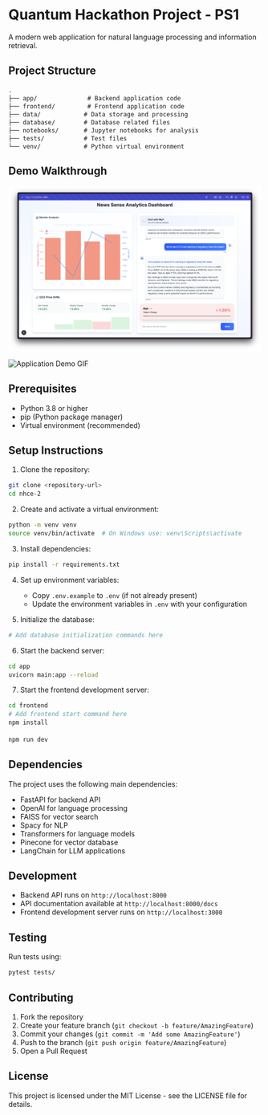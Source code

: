 # Quantum Hackathon Project - PS1

A modern web application for natural language processing and information retrieval.

## Project Structure

```
.
├── app/              # Backend application code
├── frontend/         # Frontend application code
├── data/            # Data storage and processing
├── database/        # Database related files
├── notebooks/       # Jupyter notebooks for analysis
├── tests/           # Test files
└── venv/            # Python virtual environment
```

## Demo Walkthrough

[![Application Demo Video](docs/images/dashboard2.png)](docs/videos/demo-video.mp4)

![Application Demo GIF](docs/images/demo-video.gif)

## Prerequisites

- Python 3.8 or higher
- pip (Python package manager)
- Virtual environment (recommended)

## Setup Instructions

1. Clone the repository:

```bash
git clone <repository-url>
cd nhce-2
```

2. Create and activate a virtual environment:

```bash
python -m venv venv
source venv/bin/activate  # On Windows use: venv\Scripts\activate
```

3. Install dependencies:

```bash
pip install -r requirements.txt
```

4. Set up environment variables:

   - Copy `.env.example` to `.env` (if not already present)
   - Update the environment variables in `.env` with your configuration

5. Initialize the database:

```bash
# Add database initialization commands here
```

6. Start the backend server:

```bash
cd app
uvicorn main:app --reload
```

7. Start the frontend development server:

```bash
cd frontend
# Add frontend start command here
npm install

npm run dev
```

## Dependencies

The project uses the following main dependencies:

- FastAPI for backend API
- OpenAI for language processing
- FAISS for vector search
- Spacy for NLP
- Transformers for language models
- Pinecone for vector database
- LangChain for LLM applications

## Development

- Backend API runs on `http://localhost:8000`
- API documentation available at `http://localhost:8000/docs`
- Frontend development server runs on `http://localhost:3000`

## Testing

Run tests using:

```bash
pytest tests/
```

## Contributing

1. Fork the repository
2. Create your feature branch (`git checkout -b feature/AmazingFeature`)
3. Commit your changes (`git commit -m 'Add some AmazingFeature'`)
4. Push to the branch (`git push origin feature/AmazingFeature`)
5. Open a Pull Request

## License

This project is licensed under the MIT License - see the LICENSE file for details.

